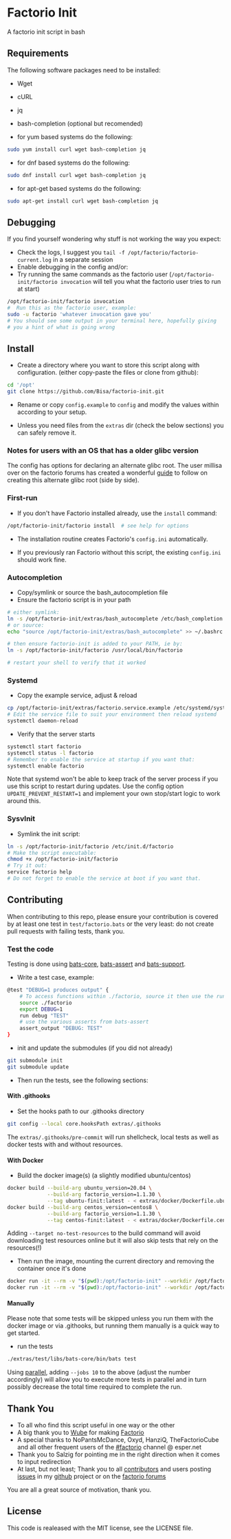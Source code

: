 # Factorio Init

A factorio init script in bash

## Requirements

The following software packages need to be installed:

- Wget
- cURL
- jq
- bash-completion (optional but recomended)

- for yum based systems do the following:

```bash
sudo yum install curl wget bash-completion jq
```

- for dnf based systems do the following:

```bash
sudo dnf install curl wget bash-completion jq
```

- for apt-get based systems do the following:

```bash
sudo apt-get install curl wget bash-completion jq
```

## Debugging

If you find yourself wondering why stuff is not working the way you expect:

- Check the logs, I suggest you `tail -f /opt/factorio/factorio-current.log` in a separate session
- Enable debugging in the config and/or:
- Try running the same commands as the factorio user (`/opt/factorio-init/factorio invocation` will tell you what the factorio user tries to run at start)

 ```bash
 /opt/factorio-init/factorio invocation
 #  Run this as the factorio user, example:
 sudo -u factorio 'whatever invocation gave you'
 # You should see some output in your terminal here, hopefully giving
 # you a hint of what is going wrong
 ```

## Install

- Create a directory where you want to store this script along with configuration. (either copy-paste the files or clone from github):

 ```bash
 cd '/opt'
 git clone https://github.com/Bisa/factorio-init.git
 ```

- Rename or copy `config.example` to `config` and modify the values within according to your setup.

- Unless you need files from the `extras` dir (check the below sections) you can safely remove it.

### Notes for users with an OS that has a older glibc version

The config has options for declaring an alternate glibc root. The user millisa over on the factorio forums has created a wonderful [guide](https://forums.factorio.com/viewtopic.php?t=54654#p324493) to follow on creating this alternate glibc root (side by side).

### First-run

- If you don't have Factorio installed already, use the `install` command:

 ```bash
 /opt/factorio-init/factorio install  # see help for options
 ```

- The installation routine creates Factorio's `config.ini` automatically.

- If you previously ran Factorio without this script, the existing `config.ini` should work fine.

### Autocompletion

- Copy/symlink or source the bash_autocompletion file
- Ensure the factorio script is in your path

```bash
# either symlink:
ln -s /opt/factorio-init/extras/bash_autocomplete /etc/bash_completion.d/factorio
# or source:
echo "source /opt/factorio-init/extras/bash_autocomplete" >> ~/.bashrc

# then ensure factorio-init is added to your PATH, ie by:
ln -s /opt/factorio-init/factorio /usr/local/bin/factorio

# restart your shell to verify that it worked
```

### Systemd

- Copy the example service, adjust & reload

```bash
cp /opt/factorio-init/extras/factorio.service.example /etc/systemd/system/factorio.service
# Edit the service file to suit your environment then reload systemd
systemctl daemon-reload
```

- Verify that the server starts

```bash
systemctl start factorio
systemctl status -l factorio
# Remember to enable the service at startup if you want that:
systemctl enable factorio
```

Note that systemd won't be able to keep track of the server process if you use this script to restart during updates. Use the config option ```UPDATE_PREVENT_RESTART=1``` and implement your own stop/start logic to work around this.

### SysvInit

- Symlink the init script:

```bash
ln -s /opt/factorio-init/factorio /etc/init.d/factorio
# Make the script executable:
chmod +x /opt/factorio-init/factorio
# Try it out:
service factorio help
# Do not forget to enable the service at boot if you want that.
```

## Contributing

When contributing to this repo, please ensure your contribution is covered by at least one test in ```test/factorio.bats``` or the very least: do not create pull requests with failing tests, thank you.

### Test the code

Testing is done using [bats-core](https://github.com/bats-core/bats-core), [bats-assert](https://github.com/ztombol/bats-assert) and [bats-support](https://github.com/ztombol/bats-support).

- Write a test case, example:

```bash
@test "DEBUG=1 produces output" {
    # To access functions within ./factorio, source it then use the run command:
    source ./factorio
    export DEBUG=1
    run debug "TEST"
    # use the various asserts from bats-assert
    assert_output "DEBUG: TEST"
}
```

- init and update the submodules (if you did not already)

```bash
git submodule init
git submodule update
```

- Then run the tests, see the following sections:

#### With .githooks

- Set the hooks path to our .githooks directory

```bash
git config --local core.hooksPath extras/.githooks
```

The ```extras/.githooks/pre-commit``` will run shellcheck, local tests as well as docker tests with and without resources.

#### With Docker

- Build the docker image(s) (a slightly modified ubuntu/centos)

```bash
docker build --build-arg ubuntu_version=20.04 \
			 --build-arg factorio_version=1.1.30 \
			 --tag ubuntu-finit:latest - < extras/docker/Dockerfile.ubuntu
docker build --build-arg centos_version=centos8 \
			 --build-arg factorio_version=1.1.30 \
			 --tag centos-finit:latest - < extras/docker/Dockerfile.centos
```

Adding ```--target no-test-resources``` to the build command will avoid downloading test resources online but it will also skip tests that rely on the resources(!)

- Then run the image, mounting the current directory and removing the container once it's done

```bash
docker run -it --rm -v "$(pwd):/opt/factorio-init" --workdir /opt/factorio-init ubuntu-finit:latest extras/test
docker run -it --rm -v "$(pwd):/opt/factorio-init" --workdir /opt/factorio-init centos-finit:latest extras/test
```

#### Manually

Please note that some tests will be skipped unless you run them with the docker image or via .githooks, but running them manually is a quick way to get started.

- run the tests

```bash
./extras/test/libs/bats-core/bin/bats test
```

Using [parallel](https://www.gnu.org/software/parallel), adding ```--jobs 10``` to the above (adjust the number accordingly) will allow you to execute more tests in parallel and in turn possibly decrease the total time required to complete the run.

## Thank You

- To all who find this script useful in one way or the other
- A big thank you to [Wube](https://www.factorio.com/game/about) for making [Factorio](https://www.factorio.com/)
- A special thanks to NoPantsMcDance, Oxyd, HanziQ, TheFactorioCube and all other frequent users of the [#factorio](irc://irc.esper.net/#factorio) channel @ esper.net
- Thank you to Salzig for pointing me in the right direction when it comes to input redirection
- At last, but not least; Thank you to all [contributors](https://github.com/Bisa/factorio-init/graphs/contributors) and users posting [issues](https://github.com/Bisa/factorio-init/issues) in my [github](https://github.com/Bisa/factorio-init/) project or on the [factorio forums](https://forums.factorio.com/viewtopic.php?f=133&t=13874)

You are all a great source of motivation, thank you.

## License

This code is realeased with the MIT license, see the LICENSE file.
